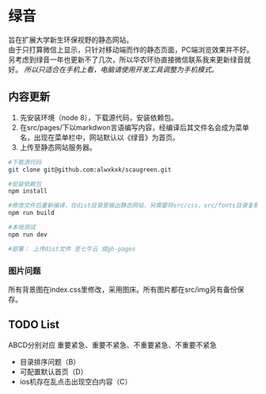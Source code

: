 # 绿音
旨在扩展大学新生环保视野的静态网站。  
由于只打算微信上显示，只针对移动端而作的静态页面，PC端浏览效果并不好。另考虑到绿音一年也更新不了几次，所以华农环协直接微信联系我来更新绿音就好。
_所以只适合在手机上看，电脑请使用开发工具调整为手机模式。_

## 内容更新
1. 先安装环境（node 8），下载源代码，安装依赖包。
2. 在src/pages/下以markdwon言语编写内容，经编译后其文件名会成为菜单名，出现在菜单栏中，网站默认以《绿音》为首页。
3. 上传至静态网站服务器。
```bash
#下载源代码
git clone git@github.com:alwxkxk/scaugreen.git

#安装依赖包
npm install 

#修改文件后重新编译，在dist目录里输出静态网站，另需要将src/css，src/fonts目录复制到dist/目录下。
npm run build

#本地测试
npm run dev 

#部署： 上传dist文件 至七牛云 或gh-pages
```
### 图片问题
所有背景图在index.css里修改，采用图床。所有图片都在src/img另有备份保存。

## TODO List
ABCD分别对应 重要紧急、重要不紧急、不重要紧急、不重要不紧急
- 目录排序问题（B）
- 可配置默认首页（D）
- ios机存在乱点击出现空白内容（C）
